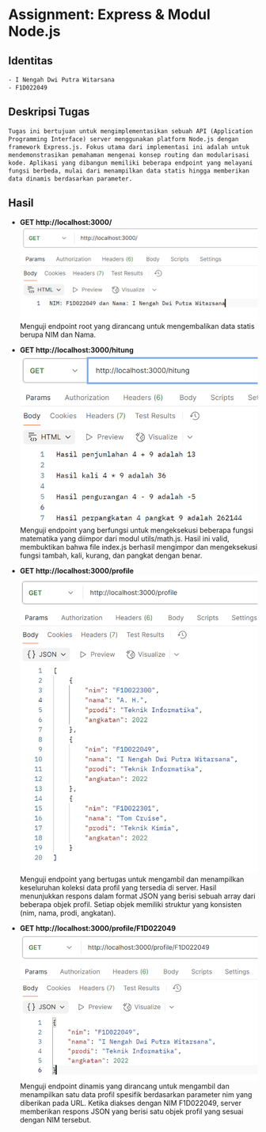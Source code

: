 # Assignment: Express & Modul Node.js

## Identitas
    - I Nengah Dwi Putra Witarsana
    - F1D022049

## Deskripsi Tugas
    Tugas ini bertujuan untuk mengimplementasikan sebuah API (Application Programming Interface) server menggunakan platform Node.js dengan framework Express.js. Fokus utama dari implementasi ini adalah untuk mendemonstrasikan pemahaman mengenai konsep routing dan modularisasi kode. Aplikasi yang dibangun memiliki beberapa endpoint yang melayani fungsi berbeda, mulai dari menampilkan data statis hingga memberikan data dinamis berdasarkan parameter.

## Hasil
* **GET http://localhost:3000/**
    ![alt text](./output/image.png)
    Menguji endpoint root yang dirancang untuk mengembalikan data statis berupa NIM dan Nama.

* **GET http://localhost:3000/hitung**
    ![alt text](./output/image1.png)
    Menguji endpoint yang berfungsi untuk mengeksekusi beberapa fungsi matematika yang diimpor dari modul utils/math.js. Hasil ini valid, membuktikan bahwa file index.js berhasil mengimpor dan mengeksekusi fungsi tambah, kali, kurang, dan pangkat dengan benar.

* **GET http://localhost:3000/profile**
    ![alt text](./output/image2.png)
    Menguji endpoint yang bertugas untuk mengambil dan menampilkan keseluruhan koleksi data profil yang tersedia di server. Hasil menunjukkan respons dalam format JSON yang berisi sebuah array dari beberapa objek profil. Setiap objek memiliki struktur yang konsisten (nim, nama, prodi, angkatan).

* **GET http://localhost:3000/profile/F1D022049**
    ![alt text](./output/image3.png)
    Menguji endpoint dinamis yang dirancang untuk mengambil dan menampilkan satu data profil spesifik berdasarkan parameter nim yang diberikan pada URL. Ketika diakses dengan NIM F1D022049, server memberikan respons JSON yang berisi satu objek profil yang sesuai dengan NIM tersebut.
